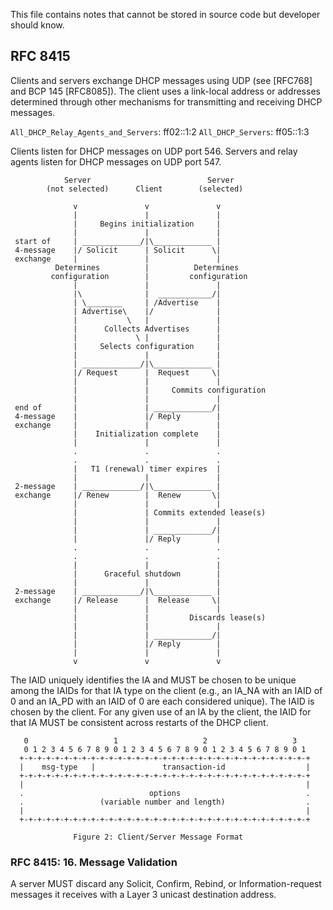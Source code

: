 This file contains notes that cannot be stored in source code but developer
should know.

## RFC 8415

Clients and servers exchange DHCP messages using UDP (see [RFC768]
and BCP 145 [RFC8085]).  The client uses a link-local address or
addresses determined through other mechanisms for transmitting and
receiving DHCP messages.

`All_DHCP_Relay_Agents_and_Servers`: ff02::1:2
`All_DHCP_Servers`: ff05::1:3

Clients listen for DHCP messages on UDP port 546.  Servers and relay
agents listen for DHCP messages on UDP port 547.



                Server                          Server
            (not selected)      Client        (selected)

                  v               v               v
                  |               |               |
                  |     Begins initialization     |
                  |               |               |
     start of     | _____________/|\_____________ |
     4-message    |/ Solicit      | Solicit      \|
     exchange     |               |               |
              Determines          |          Determines
             configuration        |         configuration
                  |               |               |
                  |\              |  ____________/|
                  | \________     | /Advertise    |
                  | Advertise\    |/              |
                  |           \   |               |
                  |      Collects Advertises      |
                  |             \ |               |
                  |     Selects configuration     |
                  |               |               |
                  | _____________/|\_____________ |
                  |/ Request      |  Request     \|
                  |               |               |
                  |               |     Commits configuration
                  |               |               |
     end of       |               | _____________/|
     4-message    |               |/ Reply        |
     exchange     |               |               |
                  |    Initialization complete    |
                  |               |               |
                  .               .               .
                  .               .               .
                  |   T1 (renewal) timer expires  |
                  |               |               |
     2-message    | _____________/|\_____________ |
     exchange     |/ Renew        |  Renew       \|
                  |               |               |
                  |               | Commits extended lease(s)
                  |               |               |
                  |               | _____________/|
                  |               |/ Reply        |
                  .               .               .
                  .               .               .
                  |               |               |
                  |      Graceful shutdown        |
                  |               |               |
     2-message    | _____________/|\_____________ |
     exchange     |/ Release      |  Release     \|
                  |               |               |
                  |               |         Discards lease(s)
                  |               |               |
                  |               | _____________/|
                  |               |/ Reply        |
                  |               |               |
                  v               v               v


The IAID uniquely identifies the IA and MUST be chosen to be unique
among the IAIDs for that IA type on the client (e.g., an IA_NA with
an IAID of 0 and an IA_PD with an IAID of 0 are each considered
unique).  The IAID is chosen by the client.  For any given use of an
IA by the client, the IAID for that IA MUST be consistent across
restarts of the DHCP client.



       0                   1                   2                   3
       0 1 2 3 4 5 6 7 8 9 0 1 2 3 4 5 6 7 8 9 0 1 2 3 4 5 6 7 8 9 0 1
      +-+-+-+-+-+-+-+-+-+-+-+-+-+-+-+-+-+-+-+-+-+-+-+-+-+-+-+-+-+-+-+-+
      |    msg-type   |               transaction-id                  |
      +-+-+-+-+-+-+-+-+-+-+-+-+-+-+-+-+-+-+-+-+-+-+-+-+-+-+-+-+-+-+-+-+
      |                                                               |
      .                            options                            .
      .                 (variable number and length)                  .
      |                                                               |
      +-+-+-+-+-+-+-+-+-+-+-+-+-+-+-+-+-+-+-+-+-+-+-+-+-+-+-+-+-+-+-+-+

                  Figure 2: Client/Server Message Format


### RFC 8415: 16. Message Validation


A server MUST discard any Solicit, Confirm, Rebind, or
Information-request messages it receives with a Layer 3 unicast
destination address.
